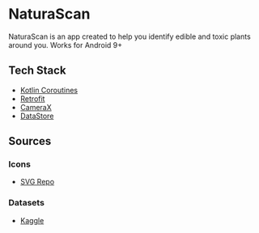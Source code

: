 # NaturaScan
NaturaScan is an app created to help you identify edible and toxic plants around you.
Works for Android 9+

## Tech Stack
- [Kotlin Coroutines](https://kotlinlang.org/docs/coroutines-overview.html)
- [Retrofit](https://square.github.io/retrofit/)
- [CameraX](https://developer.android.com/training/camerax)
- [DataStore](https://developer.android.com/topic/libraries/architecture/datastore)

## Sources
### Icons
- [SVG Repo](https://www.svgrepo.com/)

### Datasets
- [Kaggle](https://www.kaggle.com)
